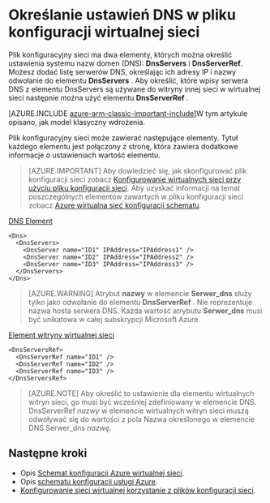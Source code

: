 <properties 
   pageTitle="Określanie ustawień DNS w pliku konfiguracji, wirtualną sieć | Microsoft Azure"
   description="Jak zmienić ustawienia serwera DNS w wirtualnej sieci przy użyciu pliku konfiguracji wirtualną sieć w modelu Klasyczny wdrażania"
   services="virtual-network"
   documentationCenter="na"
   authors="jimdial"
   manager="carmonm"
   editor="tysonn" 
   tags="azure-service-management" />
<tags 
   ms.service="virtual-network"
   ms.devlang="na"
   ms.topic="article"
   ms.tgt_pltfrm="na"
   ms.workload="infrastructure-services"
   ms.date="02/23/2016"
   ms.author="jdial" /> 


# <a name="specifying-dns-settings-in-a-virtual-network-configuration-file"></a>Określanie ustawień DNS w pliku konfiguracji wirtualnej sieci

Plik konfiguracyjny sieci ma dwa elementy, których można określić ustawienia systemu nazw domen (DNS): **DnsServers** i **DnsServerRef**. Możesz dodać listę serwerów DNS, określając ich adresy IP i nazwy odwołanie do elementu **DnsServers** . Aby określić, które wpisy serwera DNS z elementu DnsServers są używane do witryny innej sieci w wirtualnej sieci następnie można użyć elementu **DnsServerRef** .

[AZURE.INCLUDE [azure-arm-classic-important-include](../../includes/azure-arm-classic-important-include.md)]W tym artykule opisano, jak model klasyczny wdrożenia.

Plik konfiguracyjny sieci może zawierać następujące elementy. Tytuł każdego elementu jest połączony z stronę, która zawiera dodatkowe informacje o ustawieniach wartość elementu.

>[AZURE.IMPORTANT] Aby dowiedzieć się, jak skonfigurować plik konfiguracji sieci zobacz [Konfigurowanie wirtualnych sieci przy użyciu pliku konfiguracji sieci](virtual-networks-using-network-configuration-file.md). Aby uzyskać informacji na temat poszczególnych elementów zawartych w pliku konfiguracji sieci zobacz [Azure wirtualna sieć konfiguracji schematu](https://msdn.microsoft.com/library/azure/jj157100.aspx).

[DNS Element](http://go.microsoft.com/fwlink/?LinkId=248093)

    <Dns>
      <DnsServers>
        <DnsServer name="ID1" IPAddress="IPAddress1" />
        <DnsServer name="ID2" IPAddress="IPAddress2" />
        <DnsServer name="ID3" IPAddress="IPAddress3" />
      </DnsServers>
    </Dns>

>[AZURE.WARNING] Atrybut **nazwy** w elemencie **Serwer_dns** służy tylko jako odwołanie do elementu **DnsServerRef** . Nie reprezentuje nazwa hosta serwera DNS. Każda wartość atrybutu **Serwer_dns** musi być unikatowa w całej subskrypcji Microsoft Azure

[Element witryny wirtualnej sieci](http://go.microsoft.com/fwlink/?LinkId=248093)

    <DnsServersRef>
      <DnsServerRef name="ID1" />
      <DnsServerRef name="ID2" />
      <DnsServerRef name="ID3" />
    </DnsServersRef>

>[AZURE.NOTE] Aby określić to ustawienie dla elementu wirtualnych witryn sieci, go musi być wcześniej zdefiniowany w elemencie DNS. DnsServerRef *nazwy* w elemencie wirtualnych witryn sieci muszą odwoływać się do wartości z pola Nazwa określonego w elemencie DNS Serwer_dns *nazwę*.

## <a name="next-steps"></a>Następne kroki

- Opis [Schemat konfiguracji Azure wirtualnej sieci](http://go.microsoft.com/fwlink/?LinkId=248093).
- Opis [schematu konfiguracji usługi Azure](https://msdn.microsoft.com/library/windowsazure/ee758710).
- [Konfigurowanie sieci wirtualnej korzystanie z plików konfiguracji sieci](virtual-networks-using-network-configuration-file.md).
